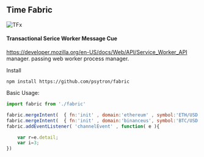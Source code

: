 

## Time Fabric 
![TFx](https://github.com/psytron/fabric/raw/MAIN/tfx.jpg)
#### Transactional Serice Worker Message Cue
https://developer.mozilla.org/en-US/docs/Web/API/Service_Worker_API manager.  passing web worker process manager. 


Install
```shell
npm install https://github.com/psytron/fabric
```

Basic Usage: 

```javascript
import fabric from './fabric' 

fabric.mergeIntent(  { fn:'init' , domain:'ethereum' , symbol:'ETH/USD' } );
fabric.mergeIntent(  { fn:'init' , domain:'binanceus', symbol:'BTC/USD' } );
fabric.addEventListener( 'channelEvent' , function( e ){

    var r=e.detail;
    var i=3;
})
```
